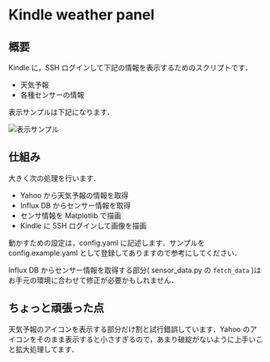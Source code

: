 # Kindle weather panel

## 概要

Kindle に，SSH ログインして下記の情報を表示するためのスクリプトです．

-   天気予報
-   各種センサーの情報

表示サンプルは下記になります．

![表示サンプル](img/example.png)

## 仕組み

大きく次の処理を行います．

-   Yahoo から天気予報の情報を取得
-   Influx DB からセンサー情報を取得
-   センサ情報を Matplotlib で描画
-   Kindle に SSH ログインして画像を描画

動かすための設定は，config.yaml に記述します．サンプルを config.example.yaml として登録してありますので参考にしてください．

Influx DB からセンサー情報を取得する部分( sensor_data.py の `fetch_data` )はお手元の環境に合わせて修正が必要かもしれません．

## ちょっと頑張った点

天気予報のアイコンを表示する部分だけ割と試行錯誤しています．Yahoo のアイコンをそのまま表示すると小さすぎるので，あまり破綻がないように上手いこと拡大処理してます．
